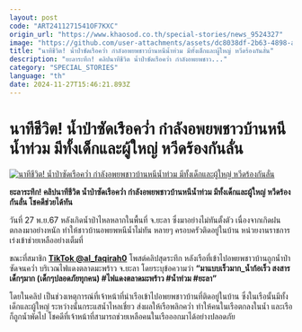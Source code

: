 ```yaml
---
layout: post
code: "ART2411271541OF7KXC"
origin_url: "https://www.khaosod.co.th/special-stories/news_9524327"
image: "https://github.com/user-attachments/assets/dc8038df-2b63-4898-a7ae-52df5377c4f4"
title: "นาทีชีวิต! น้ำป่าซัดเรือคว่ำ กำลังอพยพชาวบ้านหนีน้ำท่วม มีทั้งเด็กและผู้ใหญ่ หวีดร้องกันลั่น"
description: "ยะลาระทึก! คลิปนาทีชีวิต น้ำป่าซัดเรือคว่ำ กำลังอพยพชาว..."
category: "SPECIAL_STORIES"
language: "th"
date: 2024-11-27T15:46:21.893Z
---
```


# นาทีชีวิต! น้ำป่าซัดเรือคว่ำ กำลังอพยพชาวบ้านหนีน้ำท่วม มีทั้งเด็กและผู้ใหญ่ หวีดร้องกันลั่น

[![นาทีชีวิต! น้ำป่าซัดเรือคว่ำ กำลังอพยพชาวบ้านหนีน้ำท่วม มีทั้งเด็กและผู้ใหญ่ หวีดร้องกันลั่น](https://www.khaosod.co.th/wpapp/uploads/2024/11/rrdfg.jpg "นาทีชีวิต! น้ำป่าซัดเรือคว่ำ กำลังอพยพชาวบ้านหนีน้ำท่วม มีทั้งเด็กและผู้ใหญ่ หวีดร้องกันลั่น")](https://www.khaosod.co.th/wpapp/uploads/2024/11/rrdfg.jpg)

**ยะลาระทึก! คลิปนาทีชีวิต น้ำป่าซัดเรือคว่ำ กำลังอพยพชาวบ้านหนีน้ำท่วม มีทั้งเด็กและผู้ใหญ่ หวีดร้องกันลั่น โชคดีช่วยได้ทัน**

วันที่ 27 พ.ย.67 หลังเกิดน้ำป่าไหลหลากในพื้นที่ จ.ยะลา ซึ่งมาอย่างไม่ทันตั้งตัว เนื่องจากเกิดฝนตกลงมาอย่างหนัก ทำให้ชาวบ้านอพยพหนีน้ำไม่ทัน หลายๆ ครอบครัวติดอยู่ในบ้าน หน่วยงานราชการเร่งเข้าช่วยเหลืออย่างเต็มที่

ขณะที่สมาชิก **[TikTok @al\_faqirah0](https://www.tiktok.com/@al_faqirah0/video/7441882636227742994)** โพสต์คลิปสุดระทึก หลังเรือที่เข้าไปอพยพชาวบ้านถูกน้ำป่าซัดจนคว่ำ บริเวณไฟแดงตลาดมะพร้าว จ.ยะลา โดยระบุข้อความว่า **“มาแบบเร็วมาก\_น้ำก้อเร็ว สงสารเด็กๆมาก (เด็กๆปลอดภัยทุกคน) #ไฟแดงตลาดมะพร้าว #น้ำท่วม #ยะลา”**

โดยในคลิป เป็นช่วงเหตุการณ์ที่เจ้าหน้าที่นำเรือเข้าไปอพยพชาวบ้านที่ติดอยู่ในบ้าน ซึ่งในเรือนั้นมีทั้งเด็กและผู้ใหญ่ ระหว่างนั้นกระแสน้ำไหลเชี่ยว ส่งผลให้เรือพลิกคว่ำ ทำให้คนในเรือตกลงในน้ำ และเรือก็ถูกน้ำพัดไป โชคดีที่เจ้าหน้าที่สามารถช่วยเหลือคนในเรือออกมาได้อย่างปลอดภัย

